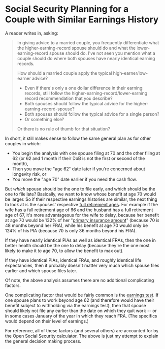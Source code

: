 # Social Security Planning for a Couple with Similar Earnings History

A reader writes in, asking:
<blockquote>
In giving advice to a married couple, you frequently differentiate what the higher-earning-record spouse should do and what the lower-earning-record spouse should do. I've not seen you mention what a couple should do where both spouses have nearly identical earning records.

How should a married couple apply the typical high-earner/low-earner advice?

* Even if there's only a one dollar difference in their earning records, still follow the higher-earning-record/lower-earning record recommendation that you describe?
* Both spouses should follow the typical advice for the higher-earning-record-spouse?
* Both spouses should follow the typical advice for a single person?
* Or something else?

Or there is no rule of thumb for that situation?
</blockquote>
In short, it still makes sense to follow the same general plan as for other couples in which:

* You begin the analysis with one spouse filing at 70 and the other filing at 62 (or 62 and 1 month if their DoB is not the first or second of the month),
* Then you move the "age 62" date later if you're concerned about longevity risk, or
* You move the "age 70" date earlier if you need the cash flow.

But <em>which</em> spouse should be the one to file early, and which should be the one to file late? Basically, we want to know whose benefit at age 70 would be larger. So if their respective earnings histories are similar, the next thing to look at is the spouses' respective <a href="https://obliviousinvestor.com/how-social-security-benefits-are-calculated/" target="_blank">full retirement ages</a>. For example if the wife has a full retirement age of 66 and the husband has a full retirement age of 67, it's more advantageous for the wife to delay, because her benefit at age 70 would be 132% of her "<a href="https://obliviousinvestor.com/how-social-security-benefits-are-calculated/" target="_blank">primary insurance amount</a>" (because 70 is 48 months beyond her FRA), while his benefit at age 70 would only be 124% of his PIA (because 70 is only 36 months beyond his FRA).

If they have nearly identical PIAs as well as identical FRAs, then the one in better health should be the one to delay (because they're the one most likely to make it <i>to</i> age 70, to allow the benefit to max out).

If they have identical PIAs, identical FRAs, and roughly identical life expectancies, then it probably doesn't matter very much which spouse files earlier and which spouse files later.

Of note, the above analysis assumes there are no additional complicating factors.

One complicating factor that would be fairly common is the <a href="https://www.ssa.gov/oact/cola/rtea.html" target="_blank" rel="noopener">earnings test</a>. If one spouse plans to work beyond age 62 (and therefore would have their benefit subject to withholding via the earnings test), then that spouse should likely not file any earlier than the date on which they quit work -- or in some cases January of the year in which they reach FRA. (The specifics would depend on their level of earnings.)

For reference, all of these factors (and several others) are accounted for by the Open Social Security calculator. The above is just my attempt to explain the general decision making process.